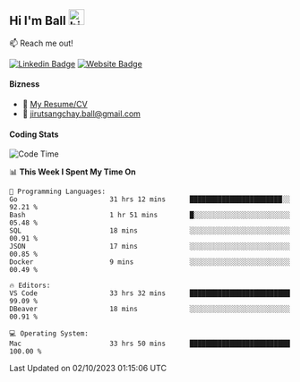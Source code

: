 ## Hi I'm Ball <img src="https://user-images.githubusercontent.com/1303154/88677602-1635ba80-d120-11ea-84d8-d263ba5fc3c0.gif" width="28px" height="28px" alt="hi">
 
:mailbox: Reach me out!

[![Linkedin Badge](https://img.shields.io/badge/-Jirut-0e76a8?style=flat&labelColor=0e76a8&logo=linkedin&logoColor=white)](https://www.linkedin.com/in/jirut-sangchay-338370251)
[![Website Badge](https://img.shields.io/badge/Website-184aa8?logo=website&logoColor=)](https://resume-jirut.web.app)

<!-- TODO: Add last video link -->
#### Bizness
- :paperclip: [My Resume/CV](https://github.com/Jirut01/Jirut01/blob/main/resume_jirut.pdf)
- :email: jirutsangchay.ball@gmail.com

#### Coding Stats


<!--START_SECTION:waka-->
![Code Time](http://img.shields.io/badge/Code%20Time-373%20hrs%2042%20mins-blue)

📊 **This Week I Spent My Time On** 

```text
💬 Programming Languages: 
Go                       31 hrs 12 mins      ███████████████████████░░   92.21 % 
Bash                     1 hr 51 mins        █░░░░░░░░░░░░░░░░░░░░░░░░   05.48 % 
SQL                      18 mins             ░░░░░░░░░░░░░░░░░░░░░░░░░   00.91 % 
JSON                     17 mins             ░░░░░░░░░░░░░░░░░░░░░░░░░   00.85 % 
Docker                   9 mins              ░░░░░░░░░░░░░░░░░░░░░░░░░   00.49 % 

🔥 Editors: 
VS Code                  33 hrs 32 mins      █████████████████████████   99.09 % 
DBeaver                  18 mins             ░░░░░░░░░░░░░░░░░░░░░░░░░   00.91 % 

💻 Operating System: 
Mac                      33 hrs 50 mins      █████████████████████████   100.00 % 
```


 Last Updated on 02/10/2023 01:15:06 UTC
<!--END_SECTION:waka-->

